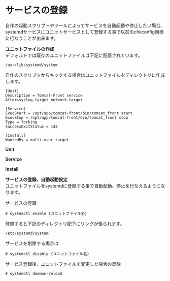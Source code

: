 # サービスの登録

自作の起動スクリプトやツールによってサービスを自動起動や停止したい場合、  
systemdサービスにユニットサービスとして登録する事で以前のchkconfig同様に行なうことが出来ます。  

**ユニットファイルの作成**  
デフォルトでは既存のユニットファイルは下記に配置されています。  

```
/usr/lib/systemd/system
```

自作のスクリプトからキックする場合はユニットファイルをディレクトリに作成します。  

```
[Unit]
Description = Tomcat-Front service
After=syslog.target network.target

[Service]
ExecStart = /opt/app/tomcat-front/bin/tomcat_front start
ExecStop = /opt/app/tomcat-front/bin/tomcat_front stop
Type = forking
SuccessExitStatus = 143

[Install]
WantedBy = multi-user.target
```

**Unit**  


**Service**  

**Install**  


**サービスの登録、自動起動設定**  
ユニットファイルをsystemdに登録する事で自動起動、停止を行なえるようになります。  

サービスの登録  

```
# systemctl enable {ユニットファイル名}
```

登録すると下記のディレクトリ配下にリンクが張られます。  

```
/etc/systemd/system
```

サービスを削除する場合は  


```
# systemctl disable {ユニットファイル名}
```

サービス登録後、ユニットファイルを変更した場合の反映  

```
# systemctl daemon-reload
```
